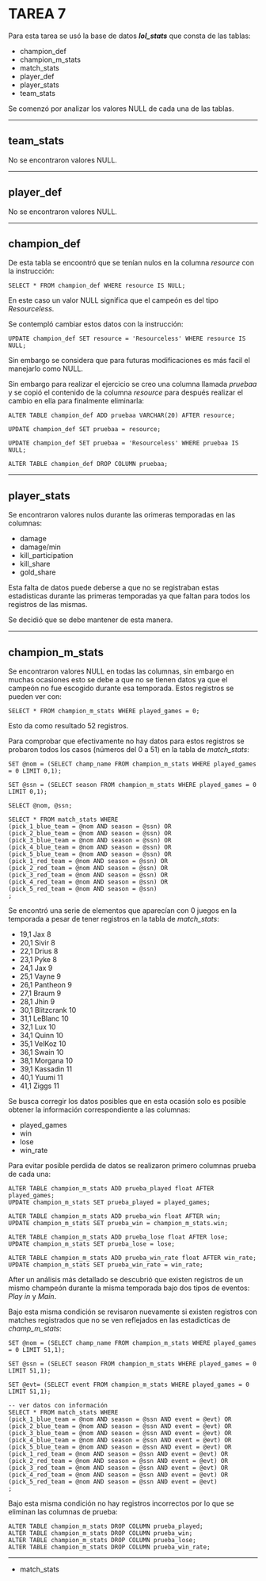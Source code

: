 # TAREA 7

Para esta tarea se usó la base de datos ***lol_stats*** que consta de las tablas:
- champion_def
- champion_m_stats
- match_stats 
- player_def
- player_stats
- team_stats

Se comenzó por analizar los valores NULL de cada una de las tablas.

---

## team_stats
No se encontraron valores NULL.

---

## player_def
No se encontraron valores NULL.

----
 
## champion_def
 De esta tabla se encoontró que se tenían nulos en la columna _resource_ con la instrucción:

    SELECT * FROM champion_def WHERE resource IS NULL;

En este caso un valor NULL significa que el campeón es del tipo _Resourceless_.

Se contempló cambiar estos datos con la instrucción:

    UPDATE champion_def SET resource = 'Resourceless' WHERE resource IS NULL;

Sin embargo se considera que para futuras modificaciones es más facil el manejarlo como NULL.

Sin embargo para realizar el ejercicio se creo una columna llamada _pruebaa_ y se copió el contenido de la columna _resource_ para después realizar el cambio en ella para finalmente eliminarla:

    ALTER TABLE champion_def ADD pruebaa VARCHAR(20) AFTER resource;

    UPDATE champion_def SET pruebaa = resource;

    UPDATE champion_def SET pruebaa = 'Resourceless' WHERE pruebaa IS NULL;

    ALTER TABLE champion_def DROP COLUMN pruebaa;

---

## player_stats
Se encontraron valores nulos durante las orimeras temporadas en las columnas:
- damage
- damage/min
- kill_participation
- kill_share
- gold_share

Esta falta de datos puede deberse a que no se registraban estas estadisticas durante las primeras temporadas ya que faltan para todos los registros de las mismas.

Se decidió que se debe mantener de esta manera.

------------

## champion_m_stats
Se encontraron valores NULL en todas las columnas, sin embargo en muchas ocasiones esto se debe a que no se tienen datos ya que el campeón no fue escogido durante esa temporada. Estos registros se pueden ver con:

    SELECT * FROM champion_m_stats WHERE played_games = 0;


Esto da como resultado 52 registros.

Para comprobar que efectivamente no hay datos para estos registros se probaron todos los casos (números del 0 a 51) en la tabla de *match_stats*:

    SET @nom = (SELECT champ_name FROM champion_m_stats WHERE played_games = 0 LIMIT 0,1);

    SET @ssn = (SELECT season FROM champion_m_stats WHERE played_games = 0 LIMIT 0,1);

    SELECT @nom, @ssn;

    SELECT * FROM match_stats WHERE 
    (pick_1_blue_team = @nom AND season = @ssn) OR 
    (pick_2_blue_team = @nom AND season = @ssn) OR
    (pick_3_blue_team = @nom AND season = @ssn) OR
    (pick_4_blue_team = @nom AND season = @ssn) OR
    (pick_5_blue_team = @nom AND season = @ssn) OR
    (pick_1_red_team = @nom AND season = @ssn) OR
    (pick_2_red_team = @nom AND season = @ssn) OR
    (pick_3_red_team = @nom AND season = @ssn) OR
    (pick_4_red_team = @nom AND season = @ssn) OR
    (pick_5_red_team = @nom AND season = @ssn)
    ;

Se encontró una serie de elementos que aparecían con 0 juegos en la temporada a pesar de tener registros en la tabla de *match_stats*:

- 19,1 Jax 8
- 20,1 Sivir 8
- 22,1 Drius 8
- 23,1 Pyke 8
- 24,1 Jax 9
- 25,1 Vayne 9
- 26,1 Pantheon 9
- 27,1 Braum 9
- 28,1 Jhin 9
- 30,1 Blitzcrank 10
- 31,1 LeBlanc 10
- 32,1 Lux 10
- 34,1 Quinn 10
- 35,1 VelKoz 10
- 36,1 Swain 10
- 38,1 Morgana 10
- 39,1 Kassadin 11
- 40,1 Yuumi 11
- 41,1 Ziggs 11

Se busca corregir los datos posibles que en esta ocasión solo es posible obtener la información correspondiente a las columnas:
- played_games
- win
- lose
- win_rate

Para evitar posible perdida de datos se realizaron primero columnas prueba de cada una:

    ALTER TABLE champion_m_stats ADD prueba_played float AFTER played_games;
    UPDATE champion_m_stats SET prueba_played = played_games;

    ALTER TABLE champion_m_stats ADD prueba_win float AFTER win;
    UPDATE champion_m_stats SET prueba_win = champion_m_stats.win;

    ALTER TABLE champion_m_stats ADD prueba_lose float AFTER lose;
    UPDATE champion_m_stats SET prueba_lose = lose;

    ALTER TABLE champion_m_stats ADD prueba_win_rate float AFTER win_rate;
    UPDATE champion_m_stats SET prueba_win_rate = win_rate;

After un análisis más detallado se descubrió que existen registros de un mismo champeón durante la misma temporada bajo dos tipos de eventos: _Play in_ y _Main_. 

Bajo esta misma condición se revisaron nuevamente si existen registros con matches registrados que no se ven reflejados en las estadicticas de *champ_m_stats*:

    SET @nom = (SELECT champ_name FROM champion_m_stats WHERE played_games = 0 LIMIT 51,1);

    SET @ssn = (SELECT season FROM champion_m_stats WHERE played_games = 0 LIMIT 51,1);

    SET @evt= (SELECT event FROM champion_m_stats WHERE played_games = 0 LIMIT 51,1);

    -- ver datos con información
    SELECT * FROM match_stats WHERE 
    (pick_1_blue_team = @nom AND season = @ssn AND event = @evt) OR 
    (pick_2_blue_team = @nom AND season = @ssn AND event = @evt) OR
    (pick_3_blue_team = @nom AND season = @ssn AND event = @evt) OR
    (pick_4_blue_team = @nom AND season = @ssn AND event = @evt) OR
    (pick_5_blue_team = @nom AND season = @ssn AND event = @evt) OR
    (pick_1_red_team = @nom AND season = @ssn AND event = @evt) OR
    (pick_2_red_team = @nom AND season = @ssn AND event = @evt) OR
    (pick_3_red_team = @nom AND season = @ssn AND event = @evt) OR
    (pick_4_red_team = @nom AND season = @ssn AND event = @evt) OR
    (pick_5_red_team = @nom AND season = @ssn AND event = @evt)
    ;

Bajo esta misma condición no hay registros incorrectos por lo que se eliminan las columnas de prueba:

    ALTER TABLE champion_m_stats DROP COLUMN prueba_played;
    ALTER TABLE champion_m_stats DROP COLUMN prueba_win;
    ALTER TABLE champion_m_stats DROP COLUMN prueba_lose;
    ALTER TABLE champion_m_stats DROP COLUMN prueba_win_rate;


---

- match_stats 


